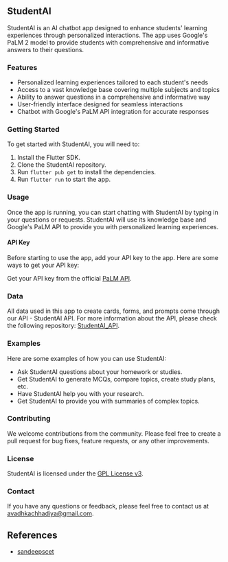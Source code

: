 ## StudentAI

StudentAI is an AI chatbot app designed to enhance students' learning experiences through personalized interactions. The app uses Google's PaLM 2 model to provide students with comprehensive and informative answers to their questions.

### Features

-   Personalized learning experiences tailored to each student's needs
-   Access to a vast knowledge base covering multiple subjects and topics
-   Ability to answer questions in a comprehensive and informative way
-   User-friendly interface designed for seamless interactions
-   Chatbot with Google's PaLM API integration for accurate responses

### Getting Started

To get started with StudentAI, you will need to:

1. Install the Flutter SDK.
2. Clone the StudentAI repository.
3. Run `flutter pub get` to install the dependencies.
4. Run `flutter run` to start the app.

### Usage

Once the app is running, you can start chatting with StudentAI by typing in your questions or requests. StudentAI will use its knowledge base and Google's PaLM API to provide you with personalized learning experiences.

#### API Key

Before starting to use the app, add your API key to the app. Here are some ways to get your API key:

Get your API key from the official [PaLM API](https://makersuite.google.com/app/apikey).

### Data

All data used in this app to create cards, forms, and prompts come through our API - StudentAI
API. For more information about the API, please check the following repository: [StudentAI_API](https://github.com/Avadhkumar-geek/StudentAI_API).

### Examples

Here are some examples of how you can use StudentAI:

-   Ask StudentAI questions about your homework or studies.
-   Get StudentAI to generate MCQs, compare topics, create study plans, etc.
-   Have StudentAI help you with your research.
-   Get StudentAI to provide you with summaries of complex topics.

### Contributing

We welcome contributions from the community. Please feel free to create a pull request for bug fixes, feature requests, or any other improvements.

### License

StudentAI is licensed under the [GPL License v3](LICENSE).

### Contact

If you have any questions or feedback, please feel free to contact us at <avadhkachhadiya@gmail.com>.

## References

-   [sandeepscet](https://github.com/sandeepscet/prompt-apps)